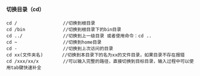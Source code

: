 #### 切换目录（cd）
    cd /                 //切换到根目录
    cd /bin              //切换到根目录下的bin目录
    cd ../               //切换到上一级目录 或者使用命令：cd ..
    cd ~                 //切换到home目录
    cd -                 //切换到上次访问的目录
    cd xx(文件夹名)       //切换到本目录下的名为xx的文件目录，如果目录不存在报错
    cd /xxx/xx/x         //可以输入完整的路径，直接切换到目标目录，输入过程中可以使用tab键快速补全
